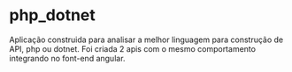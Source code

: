 # php_dotnet
Aplicação construida para analisar a melhor linguagem para construção de API, php ou dotnet. Foi criada 2 apis com o mesmo comportamento integrando no font-end angular.
